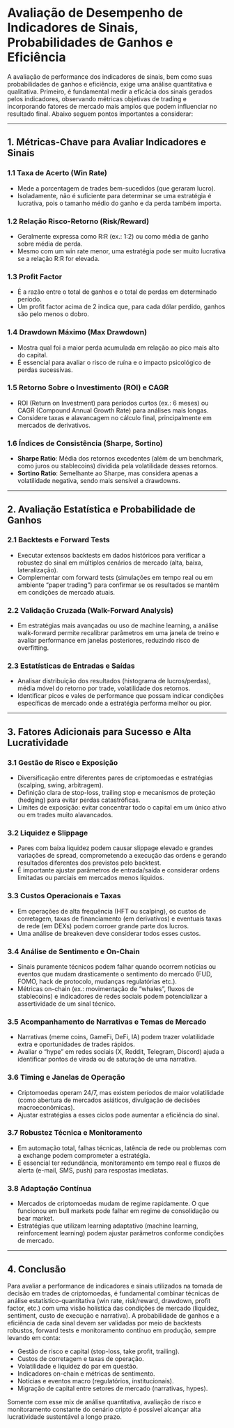 # Avaliação de Desempenho de Indicadores de Sinais, Probabilidades de Ganhos e Eficiência

A avaliação de performance dos indicadores de sinais, bem como suas probabilidades de ganhos e eficiência, exige uma análise quantitativa e qualitativa. Primeiro, é fundamental medir a eficácia dos sinais gerados pelos indicadores, observando métricas objetivas de trading e incorporando fatores de mercado mais amplos que podem influenciar no resultado final. Abaixo seguem pontos importantes a considerar:

---

## 1. Métricas-Chave para Avaliar Indicadores e Sinais

### 1.1 Taxa de Acerto (Win Rate)
- Mede a porcentagem de trades bem-sucedidos (que geraram lucro).
- Isoladamente, não é suficiente para determinar se uma estratégia é lucrativa, pois o tamanho médio do ganho e da perda também importa.

### 1.2 Relação Risco-Retorno (Risk/Reward)
- Geralmente expressa como R:R (ex.: 1:2) ou como média de ganho sobre média de perda.
- Mesmo com um win rate menor, uma estratégia pode ser muito lucrativa se a relação R:R for elevada.

### 1.3 Profit Factor
- É a razão entre o total de ganhos e o total de perdas em determinado período.
- Um profit factor acima de 2 indica que, para cada dólar perdido, ganhos são pelo menos o dobro.

### 1.4 Drawdown Máximo (Max Drawdown)
- Mostra qual foi a maior perda acumulada em relação ao pico mais alto do capital.
- É essencial para avaliar o risco de ruína e o impacto psicológico de perdas sucessivas.

### 1.5 Retorno Sobre o Investimento (ROI) e CAGR
- ROI (Return on Investment) para períodos curtos (ex.: 6 meses) ou CAGR (Compound Annual Growth Rate) para análises mais longas.
- Considere taxas e alavancagem no cálculo final, principalmente em mercados de derivativos.

### 1.6 Índices de Consistência (Sharpe, Sortino)
- **Sharpe Ratio**: Média dos retornos excedentes (além de um benchmark, como juros ou stablecoins) dividida pela volatilidade desses retornos.
- **Sortino Ratio**: Semelhante ao Sharpe, mas considera apenas a volatilidade negativa, sendo mais sensível a drawdowns.

---

## 2. Avaliação Estatística e Probabilidade de Ganhos

### 2.1 Backtests e Forward Tests
- Executar extensos backtests em dados históricos para verificar a robustez do sinal em múltiplos cenários de mercado (alta, baixa, lateralização).
- Complementar com forward tests (simulações em tempo real ou em ambiente “paper trading”) para confirmar se os resultados se mantêm em condições de mercado atuais.

### 2.2 Validação Cruzada (Walk-Forward Analysis)
- Em estratégias mais avançadas ou uso de machine learning, a análise walk-forward permite recalibrar parâmetros em uma janela de treino e avaliar performance em janelas posteriores, reduzindo risco de overfitting.

### 2.3 Estatísticas de Entradas e Saídas
- Analisar distribuição dos resultados (histograma de lucros/perdas), média móvel do retorno por trade, volatilidade dos retornos.
- Identificar picos e vales de performance que possam indicar condições específicas de mercado onde a estratégia performa melhor ou pior.

---

## 3. Fatores Adicionais para Sucesso e Alta Lucratividade

### 3.1 Gestão de Risco e Exposição
- Diversificação entre diferentes pares de criptomoedas e estratégias (scalping, swing, arbitragem).
- Definição clara de stop-loss, trailing stop e mecanismos de proteção (hedging) para evitar perdas catastróficas.
- Limites de exposição: evitar concentrar todo o capital em um único ativo ou em trades muito alavancados.

### 3.2 Liquidez e Slippage
- Pares com baixa liquidez podem causar slippage elevado e grandes variações de spread, comprometendo a execução das ordens e gerando resultados diferentes dos previstos pelo backtest.
- É importante ajustar parâmetros de entrada/saída e considerar ordens limitadas ou parciais em mercados menos líquidos.

### 3.3 Custos Operacionais e Taxas
- Em operações de alta frequência (HFT ou scalping), os custos de corretagem, taxas de financiamento (em derivativos) e eventuais taxas de rede (em DEXs) podem corroer grande parte dos lucros.
- Uma análise de breakeven deve considerar todos esses custos.

### 3.4 Análise de Sentimento e On-Chain
- Sinais puramente técnicos podem falhar quando ocorrem notícias ou eventos que mudam drasticamente o sentimento do mercado (FUD, FOMO, hack de protocolo, mudanças regulatórias etc.).
- Métricas on-chain (ex.: movimentação de “whales”, fluxos de stablecoins) e indicadores de redes sociais podem potencializar a assertividade de um sinal técnico.

### 3.5 Acompanhamento de Narrativas e Temas de Mercado
- Narrativas (meme coins, GameFi, DeFi, IA) podem trazer volatilidade extra e oportunidades de trades rápidos.
- Avaliar o “hype” em redes sociais (X, Reddit, Telegram, Discord) ajuda a identificar pontos de virada ou de saturação de uma narrativa.

### 3.6 Timing e Janelas de Operação
- Criptomoedas operam 24/7, mas existem períodos de maior volatilidade (como abertura de mercados asiáticos, divulgação de decisões macroeconômicas).
- Ajustar estratégias a esses ciclos pode aumentar a eficiência do sinal.

### 3.7 Robustez Técnica e Monitoramento
- Em automação total, falhas técnicas, latência de rede ou problemas com a exchange podem comprometer a estratégia.
- É essencial ter redundância, monitoramento em tempo real e fluxos de alerta (e-mail, SMS, push) para respostas imediatas.

### 3.8 Adaptação Contínua
- Mercados de criptomoedas mudam de regime rapidamente. O que funcionou em bull markets pode falhar em regime de consolidação ou bear market.
- Estratégias que utilizam learning adaptativo (machine learning, reinforcement learning) podem ajustar parâmetros conforme condições de mercado.

---

## 4. Conclusão

Para avaliar a performance de indicadores e sinais utilizados na tomada de decisão em trades de criptomoedas, é fundamental combinar técnicas de análise estatístico-quantitativa (win rate, risk/reward, drawdown, profit factor, etc.) com uma visão holística das condições de mercado (liquidez, sentiment, custo de execução e narrativa). A probabilidade de ganhos e a eficiência de cada sinal devem ser validadas por meio de backtests robustos, forward tests e monitoramento contínuo em produção, sempre levando em conta:

- Gestão de risco e capital (stop-loss, take profit, trailing).
- Custos de corretagem e taxas de operação.
- Volatilidade e liquidez do par em questão.
- Indicadores on-chain e métricas de sentimento.
- Notícias e eventos macro (regulatórios, institucionais).
- Migração de capital entre setores de mercado (narrativas, hypes).

Somente com esse mix de análise quantitativa, avaliação de risco e monitoramento constante do cenário cripto é possível alcançar alta lucratividade sustentável a longo prazo.
